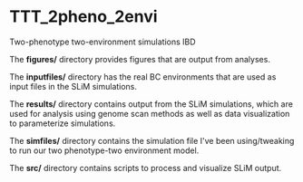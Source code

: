 # TTT_2pheno_2envi
Two-phenotype two-environment simulations IBD

The **figures\/** directory provides figures that are output from analyses.

The **inputfiles\/** directory has the real BC environments that are used as input files in the SLiM simulations.

The **results\/** directory contains output from the SLiM simulations, which are used for analysis using genome scan methods as well as data visualization to parameterize simulations.

The **simfiles\/** directory contains the simulation file I've been using/tweaking to run our two phenotype-two environment model.

The **src\/** directory contains scripts to process and visualize SLiM output. 
